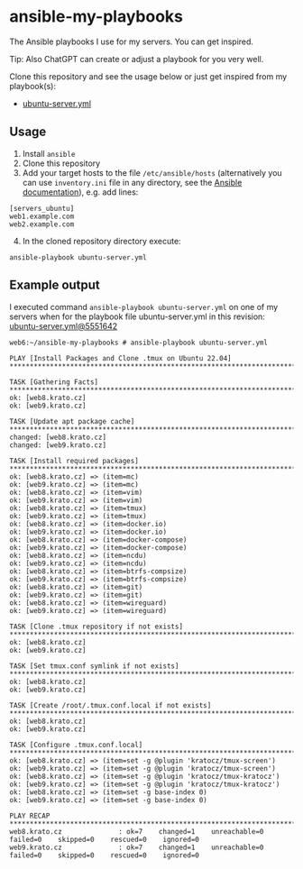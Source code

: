 # ansible-my-playbooks
The Ansible playbooks I use for my servers. You can get inspired.

Tip: Also ChatGPT can create or adjust a playbook for you very well.

Clone this repository and see the usage below or just get inspired from my playbook(s):
- [ubuntu-server.yml](ubuntu-server.yml)

## Usage
1. Install `ansible`
2. Clone this repository
3. Add your target hosts to the file `/etc/ansible/hosts` (alternatively you can use `inventory.ini` file in any directory, see the [Ansible documentation](https://docs.ansible.com/ansible/latest/getting_started/get_started_inventory.html)), e.g. add lines:
```
[servers_ubuntu]
web1.example.com
web2.example.com
```
4. In the cloned repository directory execute:
```
ansible-playbook ubuntu-server.yml
```

## Example output
I executed command `ansible-playbook ubuntu-server.yml` on one of my servers when for the playbook file ubuntu-server.yml in this revision: [ubuntu-server.yml@5551642](https://github.com/kratocz/ansible-my-playbooks/blob/5551642efbddca70ba4647083d9cdc52389173b3/ubuntu-server.yml)

```
web6:~/ansible-my-playbooks # ansible-playbook ubuntu-server.yml
                                                                                           
PLAY [Install Packages and Clone .tmux on Ubuntu 22.04] *******************************************************************************************************************************
                                                                                                                                                                                       
TASK [Gathering Facts] ****************************************************************************************************************************************************************
ok: [web8.krato.cz]
ok: [web9.krato.cz]

TASK [Update apt package cache] *******************************************************************************************************************************************************
changed: [web8.krato.cz]
changed: [web9.krato.cz]

TASK [Install required packages] ******************************************************************************************************************************************************
ok: [web8.krato.cz] => (item=mc)
ok: [web9.krato.cz] => (item=mc)
ok: [web8.krato.cz] => (item=vim)
ok: [web9.krato.cz] => (item=vim)
ok: [web8.krato.cz] => (item=tmux)
ok: [web9.krato.cz] => (item=tmux)
ok: [web8.krato.cz] => (item=docker.io)
ok: [web9.krato.cz] => (item=docker.io)
ok: [web8.krato.cz] => (item=docker-compose)
ok: [web9.krato.cz] => (item=docker-compose)
ok: [web8.krato.cz] => (item=ncdu)
ok: [web9.krato.cz] => (item=ncdu)
ok: [web8.krato.cz] => (item=btrfs-compsize)
ok: [web9.krato.cz] => (item=btrfs-compsize)
ok: [web8.krato.cz] => (item=git)
ok: [web9.krato.cz] => (item=git)
ok: [web8.krato.cz] => (item=wireguard)
ok: [web9.krato.cz] => (item=wireguard)

TASK [Clone .tmux repository if not exists] *******************************************************************************************************************************************
ok: [web8.krato.cz]
ok: [web9.krato.cz]

TASK [Set tmux.conf symlink if not exists] ********************************************************************************************************************************************
ok: [web8.krato.cz]
ok: [web9.krato.cz]

TASK [Create /root/.tmux.conf.local if not exists] ************************************************************************************************************************************
ok: [web8.krato.cz]
ok: [web9.krato.cz]

TASK [Configure .tmux.conf.local] *****************************************************************************************************************************************************
ok: [web8.krato.cz] => (item=set -g @plugin 'kratocz/tmux-screen')
ok: [web9.krato.cz] => (item=set -g @plugin 'kratocz/tmux-screen')
ok: [web8.krato.cz] => (item=set -g @plugin 'kratocz/tmux-kratocz')
ok: [web9.krato.cz] => (item=set -g @plugin 'kratocz/tmux-kratocz')
ok: [web8.krato.cz] => (item=set -g base-index 0)
ok: [web9.krato.cz] => (item=set -g base-index 0)

PLAY RECAP ****************************************************************************************************************************************************************************
web8.krato.cz              : ok=7    changed=1    unreachable=0    failed=0    skipped=0    rescued=0    ignored=0   
web9.krato.cz              : ok=7    changed=1    unreachable=0    failed=0    skipped=0    rescued=0    ignored=0
```
